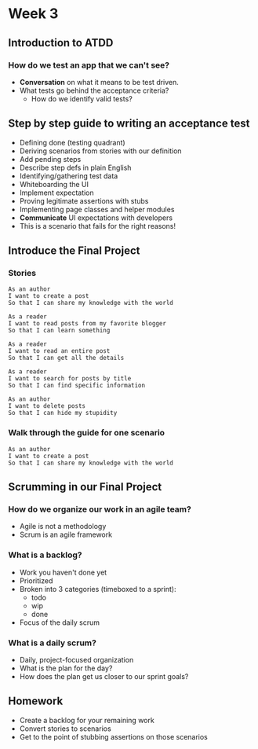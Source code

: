 # Week 3

## Introduction to ATDD

### How do we test an app that we can't see?

-   **Conversation** on what it means to be test driven.
-   What tests go behind the acceptance criteria?
    -   How do we identify valid tests?

## Step by step guide to writing an acceptance test

-   Defining done (testing quadrant)
-   Deriving scenarios from stories with our definition
-   Add pending steps
-   Describe step defs in plain English
-   Identifying/gathering test data
-   Whiteboarding the UI
-   Implement expectation
-   Proving legitimate assertions with stubs
-   Implementing page classes and helper modules
-   **Communicate** UI expectations with developers
-   This is a scenario that fails for the right reasons!

## Introduce the Final Project

### Stories

	As an author
	I want to create a post
	So that I can share my knowledge with the world

	As a reader
	I want to read posts from my favorite blogger
	So that I can learn something

	As a reader
	I want to read an entire post
	So that I can get all the details

	As a reader
	I want to search for posts by title
	So that I can find specific information

	As an author
	I want to delete posts
	So that I can hide my stupidity

### Walk through the guide for one scenario

	As an author
	I want to create a post
	So that I can share my knowledge with the world

## Scrumming in our Final Project

### How do we organize our work in an agile team?

-   Agile is not a methodology
-   Scrum is an agile framework

### What is a backlog?

-   Work you haven't done yet
-   Prioritized
-   Broken into 3 categories (timeboxed to a sprint):
    -   todo
    -   wip
    -   done
-   Focus of the daily scrum

### What is a daily scrum?

-   Daily, project-focused organization
-   What is the plan for the day?
-   How does the plan get us closer to our sprint goals?

## Homework

-   Create a backlog for your remaining work
-   Convert stories to scenarios
-   Get to the point of stubbing assertions on those scenarios
